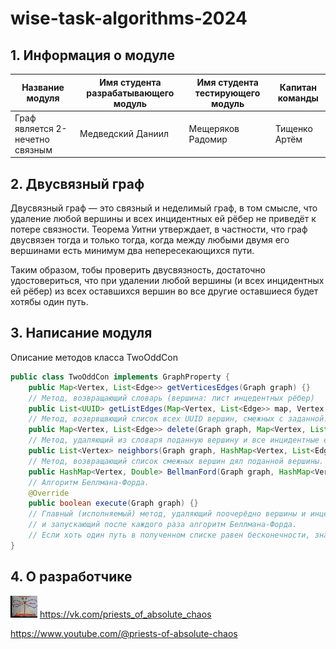 # wise-task-algorithms-2024

## 1. Информация о модуле

| Название модуля  | Имя студента разрабатывающего модуль | Имя студента тестирующего модуль | Капитан команды   |
| ------------- | ------------- |----------------------------------|-------------------|
| Граф является 2-нечетно связным | Медведский Даниил  | Мещеряков Радомир | Тищенко Артём |



## 2. Двусвязный граф

Двусвязный граф — это связный и неделимый граф, в том смысле, что удаление любой вершины и всех инцидентных ей рёбер не приведёт к потере связности.
Теорема Уитни утверждает, в частности, что граф двусвязен тогда и только тогда, когда между любыми двумя его вершинами есть минимум два непересекающихся пути.

Таким образом, тобы проверить двусвязность, достаточно удостовериться, что при удалении любой вершины (и всех инцидентных ей рёбер) из всех оставшихся вершин во все другие оставшиеся будет хотябы один путь.

## 3. Написание модуля
Описание методов класса TwoOddCon
```java
public class TwoOddCon implements GraphProperty {
    public Map<Vertex, List<Edge>> getVerticesEdges(Graph graph) {}
    // Метод, возвращающий словарь (вершина: лист инцедентных рёбер)
    public List<UUID> getListEdges(Map<Vertex, List<Edge>> map, Vertex vertex) {}
    // Метод, возврвщвющий список всех UUID вершин, смежных с заданной.
    public Map<Vertex, List<Edge>> delete(Graph graph, Map<Vertex, List<Edge>> map, Vertex vertex) {}
    // Метод, удаляющий из словаря поданную вершину и все инцидентные ей рёбра. 
    public List<Vertex> neighbors(Graph graph, HashMap<Vertex, List<Edge>> map, Vertex vertex) {}
    // Метод, возвращающий список смежных вершин дял поданной вершины.
    public HashMap<Vertex, Double> BellmanFord(Graph graph, HashMap<Vertex, List<Edge>> map, Vertex start) {}
    // Алгоритм Беллмана-Форда.
    @Override
    public boolean execute(Graph graph) {}
    // Главный (исполняемый) метод, удаляющий поочерёдно вершины и инцедентные ей рёбра
    // и запускающий после каждого раза алгоритм Беллмана-Форда.
    // Если хоть один путь в полученном списке равен бесконечности, значит граф стал несвязным.
}
```


## 4. О разработчике
![img1.png](priests-of-absolute-chaos.png) https://vk.com/priests_of_absolute_chaos

https://www.youtube.com/@priests-of-absolute-chaos
